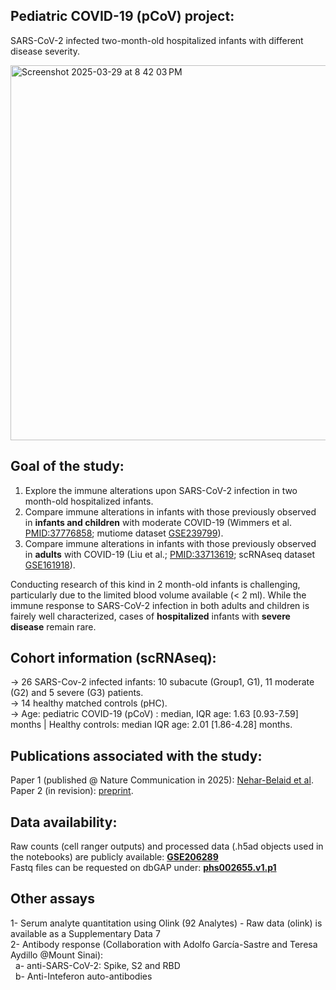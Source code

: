 
## Pediatric COVID-19 (pCoV) project: 
SARS-CoV-2 infected two-month-old hospitalized infants with different disease severity.<br/>  

<img width="600" align="center" alt="Screenshot 2025-03-29 at 8 42 03 PM" src="https://github.com/user-attachments/assets/b8d80d4f-64ce-404d-80ae-9f82ab2d1710"/> <br/>

## Goal of the study: 
1. Explore the immune alterations upon SARS-CoV-2 infection in two month-old hospitalized infants. <br/>
2. Compare immune alterations in infants with those previously observed in **infants and children** with moderate COVID-19 (Wimmers et al. [PMID:37776858]; mutiome dataset [GSE239799]).<br/>
3. Compare immune alterations in infants with those previously observed in **adults** with COVID-19 (Liu et al.; [PMID:33713619]; scRNAseq dataset [GSE161918]). <br/>

Conducting research of this kind in 2 month-old infants is challenging, particularly due to the limited blood volume available (< 2 ml). While the immune response to SARS-CoV-2 infection in both adults and children is fairely well characterized, cases of **hospitalized** infants with **severe disease** remain rare. <br/>

## Cohort information (scRNAseq):
-> 26 SARS-Cov-2 infected infants: 10 subacute (Group1, G1), 11 moderate (G2) and 5 severe (G3) patients.<br/>
-> 14 healthy matched controls (pHC).<br/>
-> Age: pediatric COVID-19 (pCoV) : median, IQR age: 1.63 [0.93-7.59] months | Healthy controls:   median IQR age: 2.01 [1.86-4.28] months.<br/>


## Publications associated with the study:
Paper 1 (published @ Nature Communication in 2025): [Nehar-Belaid et al]. <br/>
Paper 2 (in revision): [preprint]. <br/>

## Data availability: 
Raw counts (cell ranger outputs) and processed data (.h5ad objects used in the notebooks) are publicly available: **[GSE206289]** <br/>
Fastq files can be requested on dbGAP under: **[phs002655.v1.p1]** <br/>

## Other assays 
1- Serum analyte quantitation using Olink (92 Analytes) - Raw data (olink) is available as a Supplementary Data 7 <br/>
2- Antibody response (Collaboration with Adolfo García-Sastre and Teresa Aydillo @Mount Sinai):  
  &nbsp;  a- anti-SARS-CoV-2: Spike, S2 and RBD  <br/>
  &nbsp;  b- Anti-Inteferon auto-antibodies <br/>

[phs002655.v1.p1]: http://www.ncbi.nlm.nih.gov/projects/gap/cgi-bin/study.cgi?study_id=phs002655.v1.p1
[GSE206289]: https://www.ncbi.nlm.nih.gov/geo/query/acc.cgi?acc=GSE206289
[GSE239799]:https://www.ncbi.xyz/geo/query/acc.cgi?acc=GSE239799
[GSE161918]: https://www.ncbi.nlm.nih.gov/geo/query/acc.cgi?acc=GSE161918
[Nehar-Belaid et al]: https://www.nature.com/articles/s41467-025-59411-z
[preprint]: https://www.researchsquare.com/article/rs-5640872/v1 
[PMID:37776858]: https://pubmed.ncbi.nlm.nih.gov/37776858/
[PMID:33713619]: https://pubmed.ncbi.nlm.nih.gov/33713619/
